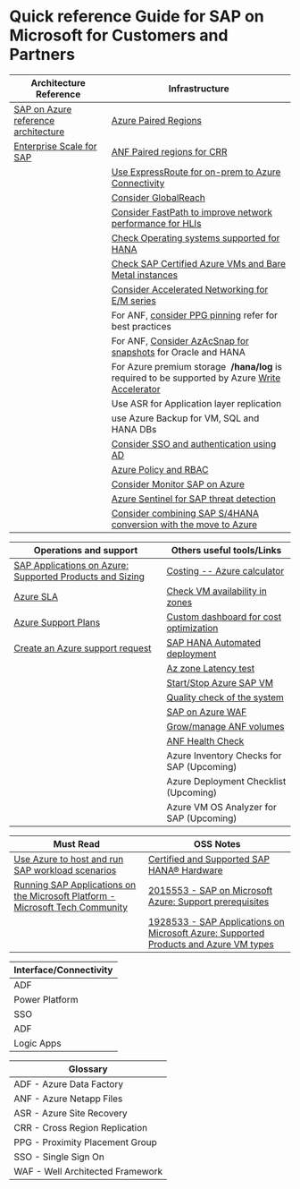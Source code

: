
# Quick reference Guide for SAP on Microsoft for Customers and Partners

| Architecture Reference                    | Infrastructure  |
| ----------------------------------------- | ------------------------------|
| [SAP on Azure reference architecture](https://docs.microsoft.com/en-us/azure/architecture/reference-architectures/sap/sap-overview) | [Azure Paired Regions]()
|[Enterprise Scale for SAP](https://docs.microsoft.com/en-us/azure/cloud-adoption-framework/scenarios/sap/enterprise-scale-landing-zone)| [ANF Paired regions for CRR]()
||[Use ExpressRoute for on-prem to Azure Connectivity]()
||[Consider GlobalReach](https://docs.microsoft.com/en-us/azure/virtual-machines/workloads/sap/hana-connect-vnet-express-route)
|| [Consider FastPath to improve network performance for HLIs](https://docs.microsoft.com/en-us/azure/virtual-machines/workloads/sap/hana-connect-vnet-express-route)
|| [Check Operating systems supported for HANA]()
|| [Check SAP Certified Azure VMs and Bare Metal instances](https://www.sap.com/dmc/exp/2014-09-02-hana-hardware/enEN/#/solutions?filters=v:deCertified;ve:24)
|| [Consider Accelerated Networking for E/M series]()
|| For ANF, [consider PPG pinning](https://forms.office.com/Pages/ResponsePage.aspx?id=v4j5cvGGr0GRqy180BHbRxjSlHBUxkJBjmARn57skvdUQlJaV0ZBOE1PUkhOVk40WjZZQVJXRzI2RC4u) refer for best practices
|| For ANF, [Consider AzAcSnap for snapshots](https://docs.microsoft.com/en-us/azure/azure-netapp-files/azacsnap-introduction) for Oracle and HANA
|| For Azure premium storage  **/hana/log** is required to be supported by Azure [Write Accelerator](https://docs.microsoft.com/en-us/azure/virtual-machines/how-to-enable-write-accelerator)
|| Use ASR for Application layer replication
|| use Azure Backup for VM, SQL and HANA DBs 
|| [Consider SSO and authentication using AD](https://docs.microsoft.com/en-us/azure/active-directory/saas-apps/sap-netweaver-tutorial)
|| [Azure Policy and RBAC]()
|| [Consider Monitor SAP on Azure](https://docs.microsoft.com/en-us/azure/virtual-machines/workloads/sap/monitor-sap-on-azure) 
|| [Azure Sentinel for SAP threat detection](https://docs.microsoft.com/en-Us/azure/sentinel/sap-deploy-solution)
|| [Consider combining SAP S/4HANA conversion with the move to Azure](https://blogs.sap.com/2021/12/02/dmo-to-azure-combine-sap-s-4hana-conversion-with-the-move-to-azure-without-dmo-with-system-move/)

| Operations and support                   | Others useful tools/Links  |
| ----------------------------------------- | ------------------------------|
| [SAP Applications on Azure: Supported Products and Sizing](https://launchpad.support.sap.com/#/notes/1928533) | [Costing -- Azure calculator](https://azure.microsoft.com/en-us/pricing/calculator/) |
| [Azure SLA](https://azure.microsoft.com/en-us/support/legal/sla/) | [Check VM availability in zones](https://github.com/Azure/SAP-on-Azure-Scripts-and-Utilities/tree/main/Get-VM-by-Zones)  |
| [Azure Support Plans](https://azure.microsoft.com/en-us/support/options/#support-plans) | [Custom dashboard for cost optimization](https://github.com/Azure/SAP-on-Azure-Scripts-and-Utilities/tree/main/Costmanagement-Dashboard) |
| [Create an Azure support request](https://docs.microsoft.com/en-us/azure/azure-portal/supportability/how-to-create-azure-support-request) | [SAP HANA Automated deployment](https://github.com/Azure/sap-automation) |
| | [Az zone Latency test](https://github.com/Azure/SAP-on-Azure-Scripts-and-Utilities/tree/main/AvZone-Latency-Test) |
| | [Start/Stop Azure SAP VM](https://github.com/Azure/SAP-on-Azure-Scripts-and-Utilities/tree/main/Start-Stop-Automation) |
| | [Quality check of the system](https://github.com/Azure/SAP-on-Azure-Scripts-and-Utilities/tree/main/QualityCheck) |
| | [SAP on Azure WAF](https://docs.microsoft.com/en-us/assessments/?mode=pre-assessment&session=local) |
| | [Grow/manage ANF volumes](https://github.com/ANFTechTeam/ANFCapacityManager) |
| | [ANF Health Check](https://github.com/seanluce/ANFHealthCheck) |
| | Azure Inventory Checks for SAP (Upcoming) |
| | Azure Deployment Checklist (Upcoming)
| | Azure VM OS Analyzer for SAP (Upcoming)

| Must Read                   | OSS Notes    |
| ----------------------------------------- | ------------------------------|
| [Use Azure to host and run SAP workload scenarios](https://docs.microsoft.com/en-us/azure/virtual-machines/workloads/sap/get-started) | [Certified and Supported SAP HANA® Hardware](https://www.sap.com/dmc/exp/2014-09-02-hana-hardware/enEN/#/solutions?filters=v:deCertified;ve:24)|                                
| [Running SAP Applications on the Microsoft Platform - Microsoft Tech Community](https://techcommunity.microsoft.com/t5/running-sap-applications-on-the/bg-p/SAPApplications) | [2015553 - SAP on Microsoft Azure: Support prerequisites](https://launchpad.support.sap.com/#/notes/2015553)
||[1928533 - SAP Applications on Microsoft Azure: Supported Products and Azure VM types](https://launchpad.support.sap.com/#/notes/1928533)

| Interface/Connectivity                   |
| ----------------------------------------- |
| ADF | 
| Power Platform |
| SSO |
| ADF |
| Logic Apps |

| Glossary |
| ----------------------------------------- |
| ADF - Azure Data Factory
| ANF - Azure Netapp Files
| ASR - Azure Site Recovery
| CRR - Cross Region Replication
| PPG - Proximity Placement Group
| SSO - Single Sign On
| WAF - Well Architected Framework 
